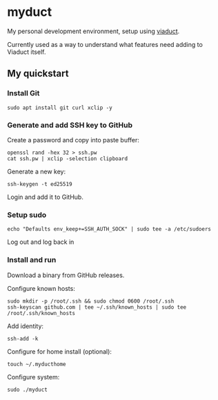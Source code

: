 # myduct

My personal development environment, setup using
[viaduct](https://github.com/surminus/viaduct).

Currently used as a way to understand what features need adding to Viaduct
itself.

## My quickstart

### Install Git

```
sudo apt install git curl xclip -y
```

### Generate and add SSH key to GitHub

Create a password and copy into paste buffer:

```
openssl rand -hex 32 > ssh.pw
cat ssh.pw | xclip -selection clipboard
```

Generate a new key:

```
ssh-keygen -t ed25519
```

Login and add it to GitHub.

### Setup sudo

```
echo "Defaults env_keep+=SSH_AUTH_SOCK" | sudo tee -a /etc/sudoers
```

Log out and log back in

### Install and run

Download a binary from GitHub releases.

Configure known hosts:
```
sudo mkdir -p /root/.ssh && sudo chmod 0600 /root/.ssh
ssh-keyscan github.com | tee ~/.ssh/known_hosts | sudo tee /root/.ssh/known_hosts
```

Add identity:
```
ssh-add -k
```

Configure for home install (optional):
```
touch ~/.myducthome
```

Configure system:
```
sudo ./myduct
```
